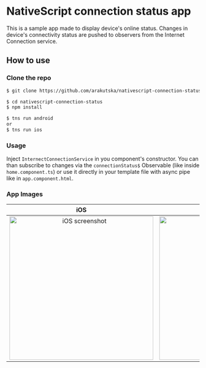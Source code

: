 #   NativeScript connection status app

This is a sample app made to display device's online status. Changes in device's connectivity status are pushed to observers from the Internet Connection service. 

## How to use

### Clone the repo

``` sh
$ git clone https://github.com/arakutska/nativescript-connection-status.git

$ cd nativescript-connection-status
$ npm install

$ tns run android
or
$ tns run ios
```

### Usage
Inject `InternectConnectionService` in you component's constructor. 
You can than subscribe to changes via the `connectionStatus$` Observable (like inside `home.component.ts`) or use it directly in your template file with async pipe like in `app.component.html`. 

### App Images

|iOS|Android|
|:---:|:---:|
|<img alt="iOS screenshot" src="https://media.giphy.com/media/26rliKTl2fImRR99W4/giphy.gif" height="375px" width="auto">|<img alt="Android screenshot" src="https://media.giphy.com/media/tITuxFLZhPXVF7hG87/giphy.gif" height="375px" width="auto">|